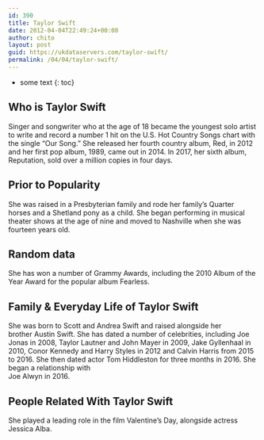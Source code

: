 ```yaml
---
id: 390
title: Taylor Swift
date: 2012-04-04T22:49:24+00:00
author: chito
layout: post
guid: https://ukdataservers.com/taylor-swift/
permalink: /04/04/taylor-swift/
---
```


* some text
{: toc}


## Who is  Taylor Swift
                  
                  
                  
Singer and songwriter who at the age of 18 became the youngest solo artist to write and record a number 1 hit on the U.S. Hot Country Songs chart with the single &#8220;Our Song.&#8221; She released her fourth country album, Red, in 2012 and her first pop album, 1989, came out in 2014. In 2017, her sixth album, Reputation, sold over a million copies in four days. 
                  
                
                
                
## Prior to Popularity 
                  
                  
                  
She was raised in a Presbyterian family and rode her family&#8217;s Quarter horses and a Shetland pony as a child. She began performing in musical theater shows at the age of nine and moved to Nashville when she was fourteen years old.
                  
                
                
                
## Random data 
                  
                  
                  
She has won a number of Grammy Awards, including the 2010 Album of the Year Award for the popular album Fearless.
                  
                
                
                
## Family & Everyday Life of Taylor Swift
                  
                  
                  
She was born to Scott and Andrea Swift and raised alongside her brother Austin Swift. She has dated a number of celebrities, including Joe Jonas in 2008, Taylor Lautner and John Mayer in 2009, Jake Gyllenhaal in 2010, Conor Kennedy and Harry Styles in 2012 and Calvin Harris from 2015 to 2016. She then dated actor Tom Hiddleston for three months in 2016. She began a relationship with<br /> Joe Alwyn in 2016. 
                  
                
                
                
## People Related With  Taylor Swift
                  
                  
                  
She played a leading role in the film Valentine&#8217;s Day, alongside actress Jessica Alba. 
                  
                
              
            
          
          
          
    
    
  
